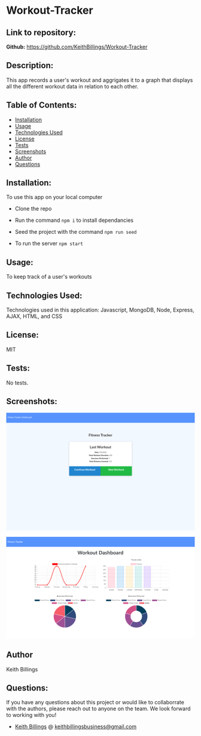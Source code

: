 # Workout-Tracker

## Link to repository: 

**Github:** https://github.com/KeithBillings/Workout-Tracker 


## Description: 

This app records a user's workout and aggrigates it to a graph that displays all the different workout data in relation to each other.
    
## Table of Contents: 

* [Installation](#installation)
* [Usage](#usage)
* [Technologies Used](#technologies-used)
* [License](#license)
* [Tests](#tests)
* [Screenshots](#Screenshots)
* [Author](#author)
* [Questions](#questions)

    
## Installation: 

To use this app on your local computer 

* Clone the repo

* Run the command ``` npm i ``` to install dependancies 

* Seed the project with the command ``` npm run seed ``` 

* To run the server ``` npm start ``` 
    
## Usage: 
    
To keep track of a user's workouts

## Technologies Used: 
    
Technologies used in this application: Javascript, MongoDB, Node, Express, AJAX, HTML, and CSS

    
## License: 
    
MIT     

## Tests: 

No tests.

## Screenshots: 

![landingPage](./screenshots/landingPage.png)

![dashboard](./screenshots/dashboard.png)

## Author

Keith Billings
    
## Questions: 
    
If you have any questions about this project or would like to collaborrate with the authors, please reach out to anyone on the team. We look forward to working with you!

- [Keith Billings](https://github.com/KeithBillings) @ keithbillingsbusiness@gmail.com